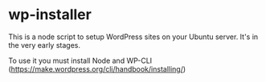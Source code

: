 # wp-installer
This is a node script to setup WordPress sites on your Ubuntu server. It's in the very early stages.

To use it you must install Node and WP-CLI (https://make.wordpress.org/cli/handbook/installing/)
